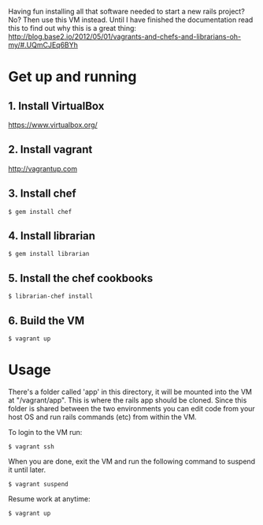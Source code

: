 Having fun installing all that software needed to start a new rails project? No? Then use this VM instead. Until I have finished the documentation read this to find out why this is a great thing: http://blog.base2.io/2012/05/01/vagrants-and-chefs-and-librarians-oh-my/#.UQmCJEq6BYh

# Get up and running

## 1. Install VirtualBox
https://www.virtualbox.org/

## 2. Install vagrant
http://vagrantup.com

## 3. Install chef
``
  $ gem install chef
``

## 4. Install librarian
``
  $ gem install librarian
``

## 5. Install the chef cookbooks
``
  $ librarian-chef install
``

## 6. Build the VM
``
  $ vagrant up
``

# Usage

There's a folder called 'app' in this directory, it will be mounted into the VM at "/vagrant/app". This is where the rails app should be cloned. Since this folder is shared between the two environments you can edit code from your host OS and run rails commands (etc) from within the VM.

To login to the VM run:

``
  $ vagrant ssh
``

When you are done, exit the VM and run the following command to suspend it until later.

``
  $ vagrant suspend
``

Resume work at anytime:

``
  $ vagrant up
``
